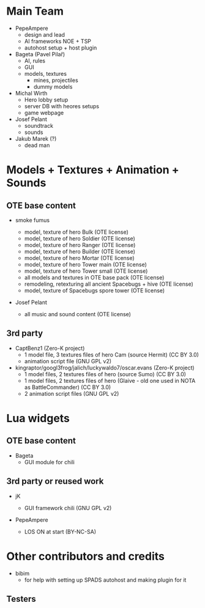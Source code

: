 Main Team
=========

* PepeAmpere
	- design and lead
	- AI frameworks NOE + TSP
	- autohost setup + host plugin
* Bageta (Pavel Pilař)
	- AI, rules
	- GUI
	- models, textures
		- mines, projectiles
		- dummy models
* Michal Wirth
	- Hero lobby setup
	- server DB with heores setups
	- game webpage
* Josef Pelant
	- soundtrack
	- sounds
* Jakub Marek (?)
	- dead man 

Models + Textures + Animation + Sounds
======================================

OTE base content
----------------

* smoke fumus
	- model, texture of hero Bulk (OTE license)
	- model, texture of hero Soldier (OTE license)
	- model, texture of hero Ranger (OTE license)
	- model, texture of hero Builder (OTE license)
	- model, texture of hero Mortar (OTE license)
	- model, texture of hero Tower main (OTE license)
	- model, texture of hero Tower small (OTE license)
	- all models and textures in OTE base pack (OTE license)
	- remodeling, retexturing all ancient Spacebugs + hive (OTE license)
	- model, texture of Spacebugs spore tower (OTE license)
	
* Josef Pelant
	- all music and sound content (OTE license)

3rd party
---------
	
* CaptBenz1 (Zero-K project)
	- 1 model file, 3 textures files of hero Cam (source Hermit) (CC BY 3.0)
	- animation script file (GNU GPL v2)
* kingraptor/googl3frog/jalich/luckywaldo7/oscar.evans (Zero-K project)
	- 1 model files, 2 textures files of hero (source Sumo) (CC BY 3.0)
	- 1 model files, 2 textures files of hero (Glaive - old one used in NOTA as BattleCommander) (CC BY 3.0)
	- 2 animation script files (GNU GPL v2)	

Lua widgets
===========

OTE base content
----------------

* Bageta
	- GUI module for chili

3rd party or reused work
------------------------

* jK
	- GUI framework chili (GNU GPL v2)
	
* PepeAmpere
	- LOS ON at start (BY-NC-SA)
	
Other contributors and credits
==============================

* bibim
	- for help with setting up SPADS autohost and making plugin for it

Testers
-------



